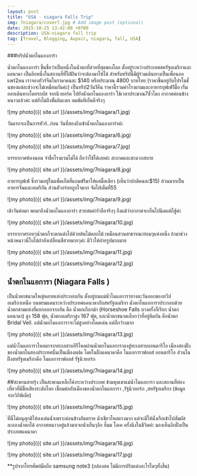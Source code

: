 ```yaml
---
layout: post
title: "USA - niagara Falls Trip"
img: 7niagara/cover7.jpg # Add image post (optional)
date: 2015-10-25 13:42:00 +0700
description: USA-niagara fall trip
tag: [Travel, Blogging, Aupair, niagara, fall, USA]
---
```

###ทริปน้ำตกไนแองการ่า

น้ำตกไนแองการ่า ขึ้นชื่อว่าเป็นหนึ่งในน้ำตกที่สวยที่สุดของโลก ตั้งอยู่ระหว่างประเทศสหรัฐอเมริกาและแคนาดา เป็นอีกหนึ่งในสถานที่ที่ใฝ่ฝันว่าจะต้องมาให้ได้ สำหรับทริปนี้มีผู้ร่วมเดินทางเป็นเพื่อนออแพร์2คน เราจองทัวร์จีนในราคาคนละ $140 หรือประมาณ 4800 บาทไทย (ราคาขึ้นอยู่กับโปรโมชั่นของแต่ละช่วงจะไม่เหมือนกันค่ะ) เป็นทริป2วัน1คืน ราคานี้รวมค่าโรงแรมและอาหารบุฟเฟ่1มื้อ เริ่มออกเดินทางโดยรถบัส จากนิวยอร์ค ไปยังน้ำตกไนแองการ่า ใช้เวลาประมาณ7ชั่วโมง อากาศค่อนข้างหนาวแล้วค่ะ แต่ยังไม่ถึงขั้นหิมะตก ลมพัดทีเย็นดีจริงๆ

![my photo]({{ site.url }}/assets/img/7niagara/1.jpg)

วันแรกจะเป็นการทัวร์..ก่อน วันที่สองถึงเข้าน้ำตกไนแองการ่าค่ะ

![my photo]({{ site.url }}/assets/img/7niagara/6.jpg)

![my photo]({{ site.url }}/assets/img/7niagara/7.jpg)

บรรยากาศห้องนอน จำชื่อโรงแรมไม่ได้ ถือว่าใช้ได้เลยค่ะ สะอาดและสะดวกสบาย

![my photo]({{ site.url }}/assets/img/7niagara/8.jpg)

อาหารบุฟเฟ่ ซึ่งรวมอยู่ในแพ็คเก็ตที่แถมฟรีมาให้แค่มื้อเดียว (เห็นว่าปกติคนละ$15) ส่วนมากเป็นอาหารจีนและอเมริกัน ส่วนตัวอร่อยถูกใจมาก จัดไปเต็มที่55

![my photo]({{ site.url }}/assets/img/7niagara/9.jpg)

เช้าวันต่อมา พอมาถึงน้ำตกไนแองการ่า สวยสมคำร่ำลือจริงๆ ถึงแม้ว่าอากาศจะเย็นไปนิดแต่ก็สู้ค่ะ

![my photo]({{ site.url }}/assets/img/7niagara/10.jpg)

บรรยากาศรอบๆน่ำตกก็จะตกแต่งไปด้วยต้นไม้ดอกไม้ เหมือนสวนสาธารณะย่อมๆแห่งหนึ่ง ถ้ามาช่วงหน้าหนาวนี่ใบไม้กำลังเปลี่ยนสีสวยมากๆค่ะ มีวิวให้ถ่ายรูปมากมาย

![my photo]({{ site.url }}/assets/img/7niagara/11.jpg)


![my photo]({{ site.url }}/assets/img/7niagara/12.jpg)

## น้ำตกไนแอการา (Niagara Falls )
 เป็นน้ำตกขนาดใหญ่หลายแห่งประกอบกัน ตั้งอยู่บนแม่น้ำไนแอการาทางตะวันออกของทวีปอเมริกาเหนือ บนพรมแดนระหว่างประเทศแคนาดากับสหรัฐอเมริกา น้ำตกไนแอการาประกอบด้วยน้ำตกสามแห่งที่แยกออกจากกัน คือ น้ำตกเกือกม้า (Horseshoe Falls บางครั้งก็เรียก น้ำตกแคนาดา) สูง 158 ฟุต, น้ำตกอเมริกาสูง 167 ฟุต, และน้ำตกขนาดเล็กกว่าที่อยู่ติดกัน คือน้ำตก Bridal Veil. แม้น้ำตกไนแอการาจะไม่สูงอย่างโดดเด่น แต่ก็กว้างมาก

![my photo]({{ site.url }}/assets/img/7niagara/13.jpg)

แม่น้ำไนแอการาไหลมาจากทะเลสาบอีรีไหลผ่านน้ำตกไนแอการาลงสู่ทะเลสาบออนตาริโอ เมืองสองฝั่งของน้ำตกในสองประเทศนั้นเป็นเมืองแฝด โดยในฝั่งแคนาดาคือ ไนแอการาฟอลส์ ออนตาริโอ ส่วนในฝั่งสหรัฐอเมริกาคือ ไนแอการาฟอลส์ รัฐนิวยอร์ก

![my photo]({{ site.url }}/assets/img/7niagara/14.jpg)

##สะพานสายรุ้ง
เป็นสะพานเหล็กโค้งระหว่างประเทศ ข้ามหุบเขาแม่น้ำไนแอการา และสถานที่ท่องเที่ยวที่มีชื่อเสียงระดับโลก เชื่อมต่อกับเมืองของน้ำตกไนแอการา ,รัฐนิวยอร์ก ,สหรัฐอเมริกา (ข้อมูลจากวิกิพิเดีย)


![my photo]({{ site.url }}/assets/img/7niagara/15.jpg)

่ที่นี่ไม่อนุญาติให้ลงเล่นน้ำเพราะค่อนข้างอันตราย น้ำเชียวไหลแรงมาก แต่จะมีให้นั่งเรือเข้าไปสัมผัสละอองน้ำตกได้ อากาศหนาวอยู่แล้วมาเจอน้ำเย็นๆอีก ฮึ่มม โอเค ครั้งนึงในชีวิตค่ะ มองเห็นอีกฝั่งเป็นประเทศแคนาดา

![my photo]({{ site.url }}/assets/img/7niagara/16.jpg)

![my photo]({{ site.url }}/assets/img/7niagara/17.jpg)





**รูปจากโทรศัพท์มือถือ samsung note3 (กล้องสด ไม่มีการปรับแต่งอะไรใดๆทั้งสิ้น)
